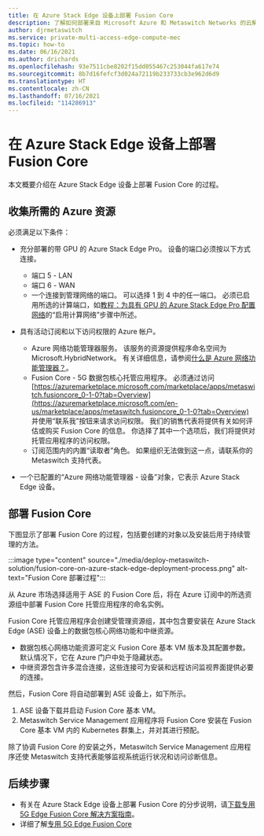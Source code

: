 ```yaml
---
title: 在 Azure Stack Edge 设备上部署 Fusion Core
description: 了解如何部署来自 Microsoft Azure 和 Metaswitch Networks 的云解决方案，这些解决方案可帮助网络与时俱进，降低成本，以及创建新的业务模型和收入流。
author: djrmetaswitch
ms.service: private-multi-access-edge-compute-mec
ms.topic: how-to
ms.date: 06/16/2021
ms.author: drichards
ms.openlocfilehash: 93e7511cbe8202f15dd055467c253044fa617e74
ms.sourcegitcommit: 8b7d16fefcf3d024a72119b233733cb3e962d6d9
ms.translationtype: HT
ms.contentlocale: zh-CN
ms.lasthandoff: 07/16/2021
ms.locfileid: "114286913"
---
```

# <a name="deploy-fusion-core-on-an-azure-stack-edge-device"></a>在 Azure Stack Edge 设备上部署 Fusion Core

本文概要介绍在 Azure Stack Edge 设备上部署 Fusion Core 的过程。

## <a name="collect-required-azure-resources"></a>收集所需的 Azure 资源

必须满足以下条件：

- 充分部署的带 GPU 的 Azure Stack Edge Pro。 设备的端口必须按以下方式连接。

  - 端口 5 - LAN
  - 端口 6 - WAN
  - 一个连接到管理网络的端口。 可以选择 1 到 4 中的任一端口。 必须已启用所选的计算端口，如[教程：为具有 GPU 的 Azure Stack Edge Pro 配置网络](../databox-online/azure-stack-edge-gpu-deploy-configure-network-compute-web-proxy.md)的“启用计算网络”步骤中所述。
- 具有活动订阅和以下访问权限的 Azure 帐户。

  - Azure 网络功能管理器服务。 该服务的资源提供程序命名空间为 Microsoft.HybridNetwork。 有关详细信息，请参阅[什么是 Azure 网络功能管理器？](../network-function-manager/overview.md)。
  - Fusion Core - 5G 数据包核心托管应用程序。 必须通过访问 [https://azuremarketplace.microsoft.com/marketplace/apps/metaswitch.fusioncore_0-1-0?tab=Overview](https://azuremarketplace.microsoft.com/en-us/marketplace/apps/metaswitch.fusioncore_0-1-0?tab=Overview) 并使用“联系我”按钮来请求访问权限。 我们的销售代表将提供有关如何评估或购买 Fusion Core 的信息。 你选择了其中一个选项后，我们将提供对托管应用程序的访问权限。
  - 订阅范围内的内置“读取者”角色。 如果组织无法做到这一点，请联系你的 Metaswitch 支持代表。
- 一个已配置的“Azure 网络功能管理器 - 设备”对象，它表示 Azure Stack Edge 设备。

## <a name="deploy-fusion-core"></a>部署 Fusion Core

下图显示了部署 Fusion Core 的过程，包括要创建的对象以及安装后用于持续管理的方法。

:::image type="content" source="./media/deploy-metaswitch-solution/fusion-core-on-azure-stack-edge-deployment-process.png" alt-text="Fusion Core 部署过程":::  

从 Azure 市场选择适用于 ASE 的 Fusion Core 后，将在 Azure 订阅中的所选资源组中部署 Fusion Core 托管应用程序的命名实例。

Fusion Core 托管应用程序会创建受管理资源组，其中包含要安装在 Azure Stack Edge (ASE) 设备上的数据包核心网络功能和中继资源。

- 数据包核心网络功能资源可定义 Fusion Core 基本 VM 版本及其配置参数。 默认情况下，它在 Azure 门户中处于隐藏状态。
- 中继资源包含许多混合连接，这些连接可为安装和远程访问监视界面提供必要的连接。

然后，Fusion Core 将自动部署到 ASE 设备上，如下所示。

1. ASE 设备下载并启动 Fusion Core 基本 VM。
1. Metaswitch Service Management 应用程序将 Fusion Core 安装在 Fusion Core 基本 VM 内的 Kubernetes 群集上，并对其进行预配。

除了协调 Fusion Core 的安装之外，Metaswitch Service Management 应用程序还使 Metaswitch 支持代表能够监视系统运行状况和访问诊断信息。


## <a name="next-steps"></a>后续步骤
- 有关在 Azure Stack Edge 设备上部署 Fusion Core 的分步说明，请[下载专用 5G Edge Fusion Core 解决方案指南](https://go.microsoft.com/fwlink/?linkid=2165096)。
- 详细了解[专用 5G Edge Fusion Core](metaswitch-fusion-core-overview.md)